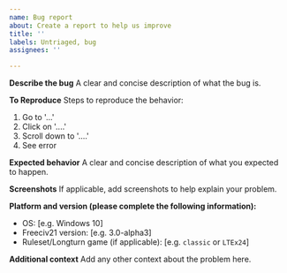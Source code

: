 ```yaml
---
name: Bug report
about: Create a report to help us improve
title: ''
labels: Untriaged, bug
assignees: ''

---
```


**Describe the bug**
A clear and concise description of what the bug is.

**To Reproduce**
Steps to reproduce the behavior:
1. Go to '...'
2. Click on '....'
3. Scroll down to '....'
4. See error

**Expected behavior**
A clear and concise description of what you expected to happen.

**Screenshots**
If applicable, add screenshots to help explain your problem.

**Platform and version (please complete the following information):**
 - OS: [e.g. Windows 10]
 - Freeciv21 version: [e.g. 3.0-alpha3]
 - Ruleset/Longturn game (if applicable): [e.g. `classic` or `LTEx24`]

**Additional context**
Add any other context about the problem here.
